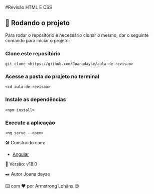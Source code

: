 #Revisão HTML E CSS

## 🚀 Rodando o projeto
Para rodar o repositório é necessário clonar o mesmo, dar o seguinte comando para iniciar o projeto:
### Clone este repositório
```
git clone <https://github.com/Joanadayse/aula-de-revisao>
```
### Acesse a pasta do projeto no terminal
```
<cd aula-de-revisao>
```
### Instale as dependências
```
<npm install>
```
### Execute a aplicação 
```
<ng serve --open>
```

🛠️ Construído com:
* [Angular](https://angular.io/)

📌 Versão:
v18.0

✒️ Autor
Joana dayse

⌨️ com ❤️ por Armstrong Lohãns 😊
